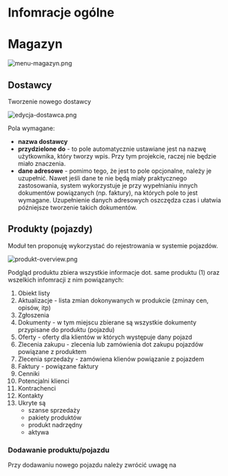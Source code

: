 # Infomracje ogólne

# Magazyn
![menu-magazyn.png](:/bce2b6cacda14e7fbb9cc28619520a9d)

## Dostawcy
Tworzenie nowego dostawcy

![edycja-dostawca.png](:/a28fd3e667e54f87a40d617c05399b38)

Pola wymagane:
* **nazwa dostawcy**
* **przydzielone do** - to pole automatycznie ustawiane jest na nazwę użytkownika, który tworzy wpis. Przy tym projekcie, raczej nie będzie miało znaczenia.
* **dane adresowe** - pomimo tego, że jest to pole opcjonalne, należy je uzupełnić. Nawet jeśli dane te nie będą miały praktycznego zastosowania, system wykorzystuje je przy wypełnianiu innych dokumentów powiązanych (np. faktury), na których pole to jest wymagane. Uzupełnienie danych adresowych oszczędza czas i ułatwia późniejsze tworzenie takich dokumentów.

## Produkty (pojazdy)
Moduł ten proponuję wykorzystać do rejestrowania w systemie pojazdów. 

![produkt-overview.png](:/0d120679a60c4838a8587b07c12a0957)

Podgląd produktu zbiera wszystkie informacje dot. same produktu (1) oraz wszelkich infomracji z nim powiązanych:
1. Obiekt listy
2. Aktualizacje - lista zmian dokonywanych w produkcie (zminay cen, opisów, itp)
3. Zgłoszenia
4. Dokumenty - w tym miejscu zbierane są wszystkie dokumenty przypisane do produktu (pojazdu)
5. Oferty - oferty dla klientów w których występuje dany pojazd
6. Zlecenia zakupu - zlecenia lub zamówienia dot zakupu pojazdów powiązane z produktem
7. Zlecenia sprzedaży - zamówiena klienów powiązanie z pojazdem
8. Faktury - powiązane faktury
9. Cenniki
10. Potencjalni klienci
11. Kontrachenci 
12. Kontakty
13. Ukryte są 
    - szanse sprzedaży
    - pakiety produktów
    - produkt nadrzędny
    - aktywa
    
### Dodawanie produktu/pojazdu
Przy dodawaniu nowego pojazdu należy zwrócić uwagę na










